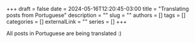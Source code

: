 +++ 
draft = false
date = 2024-05-16T12:20:45-03:00
title = "Translating posts from Portuguese"
description = ""
slug = ""
authors = []
tags = []
categories = []
externalLink = ""
series = []
+++

All posts in Portuguese are being translated :)
